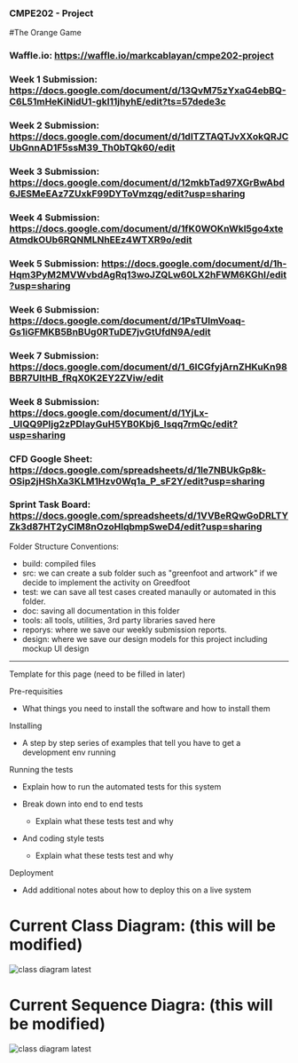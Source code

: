 ### CMPE202 - Project
#The Orange Game

### Waffle.io: https://waffle.io/markcablayan/cmpe202-project
### Week 1 Submission: https://docs.google.com/document/d/13QvM75zYxaG4ebBQ-C6L51mHeKiNidU1-gkI11jhyhE/edit?ts=57dede3c
### Week 2 Submission: https://docs.google.com/document/d/1dITZTAQTJvXXokQRJCUbGnnAD1F5ssM39_Th0bTQk60/edit
### Week 3 Submission: https://docs.google.com/document/d/12mkbTad97XGrBwAbd6JESMeEAz7ZUxkF99DYToVmzqg/edit?usp=sharing
### Week 4 Submission: https://docs.google.com/document/d/1fK0WOKnWkl5go4xteAtmdkOUb6RQNMLNhEEz4WTXR9o/edit
### Week 5 Submission: https://docs.google.com/document/d/1h-Hqm3PyM2MVWvbdAgRq13woJZQLw60LX2hFWM6KGhI/edit?usp=sharing
### Week 6 Submission: https://docs.google.com/document/d/1PsTUlmVoaq-Gs1iGFMKB5BnBUg0RTuDE7jvGtUfdN9A/edit
### Week 7 Submission: https://docs.google.com/document/d/1_6ICGfyjArnZHKuKn98BBR7UItHB_fRqX0K2EY2ZViw/edit
### Week 8 Submission: https://docs.google.com/document/d/1YjLx-_UIQQ9PIjg2zPDIayGuH5YB0Kbj6_Isqq7rmQc/edit?usp=sharing
### CFD Google Sheet: https://docs.google.com/spreadsheets/d/1le7NBUkGp8k-OSip2jHShXa3KLM1Hzv0Wq1a_P_sF2Y/edit?usp=sharing
### Sprint Task Board: https://docs.google.com/spreadsheets/d/1VVBeRQwGoDRLTYZk3d87HT2yClM8nOzoHlqbmpSweD4/edit?usp=sharing

Folder Structure Conventions:

- build: compiled files
- src: we can create a sub folder such as "greenfoot and artwork" if we decide to implement the activity on Greedfoot
- test: we can save all test cases created manaully or automated in this folder.
- doc: saving all documentation in this folder 
- tools: all tools, utilities, 3rd party libraries saved here
- reporys: where we save our weekly submission reports.
- design: where we save our design models for this project including mockup UI design

--------------------
Template for this page (need to be filled in later)

Pre-requisities
+ What things you need to install the software and how to install them

Installing
+ A step by step series of examples that tell you have to get a development env running

Running the tests
+ Explain how to run the automated tests for this system

- Break down into end to end tests
	+ Explain what these tests test and why

- And coding style tests
	+ Explain what these tests test and why


Deployment
+ Add additional notes about how to deploy this on a live system

# Current Class Diagram: (this will be modified)
![class diagram latest](https://cloud.githubusercontent.com/assets/12701069/19839078/39244b28-9e99-11e6-98c3-c7d3c2b31df3.png)

# Current Sequence Diagra: (this will be modified)
![class diagram latest](https://cloud.githubusercontent.com/assets/10459317/19840646/fc8ef216-9eb7-11e6-966f-2c2beeec3c27.png)



